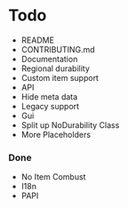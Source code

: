# Todo

- README
- CONTRIBUTING.md
- Documentation
- Regional durability
- Custom item support
- API
- Hide meta data
- Legacy support
- Gui
- Split up NoDurability Class
- More Placeholders

### Done

- No Item Combust
- I18n
- PAPI
